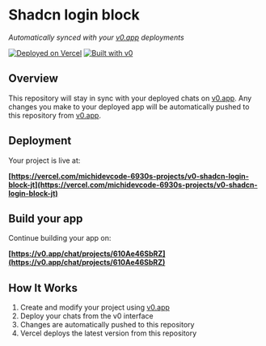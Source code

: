 # Shadcn login block

*Automatically synced with your [v0.app](https://v0.app) deployments*

[![Deployed on Vercel](https://img.shields.io/badge/Deployed%20on-Vercel-black?style=for-the-badge&logo=vercel)](https://vercel.com/michidevcode-6930s-projects/v0-shadcn-login-block-jt)
[![Built with v0](https://img.shields.io/badge/Built%20with-v0.app-black?style=for-the-badge)](https://v0.app/chat/projects/610Ae46SbRZ)

## Overview

This repository will stay in sync with your deployed chats on [v0.app](https://v0.app).
Any changes you make to your deployed app will be automatically pushed to this repository from [v0.app](https://v0.app).

## Deployment

Your project is live at:

**[https://vercel.com/michidevcode-6930s-projects/v0-shadcn-login-block-jt](https://vercel.com/michidevcode-6930s-projects/v0-shadcn-login-block-jt)**

## Build your app

Continue building your app on:

**[https://v0.app/chat/projects/610Ae46SbRZ](https://v0.app/chat/projects/610Ae46SbRZ)**

## How It Works

1. Create and modify your project using [v0.app](https://v0.app)
2. Deploy your chats from the v0 interface
3. Changes are automatically pushed to this repository
4. Vercel deploys the latest version from this repository